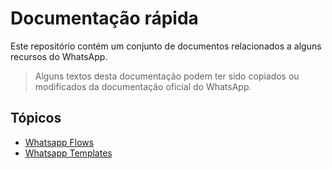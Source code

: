 # Documentação rápida

Este repositório contém um conjunto de documentos relacionados a alguns recursos do WhatsApp.

> Alguns textos desta documentação podem ter sido copiados ou modificados da documentação oficial do WhatsApp.

## Tópicos

- [Whatsapp Flows](flows/README.md)
- [Whatsapp Templates](templates/README.md)
